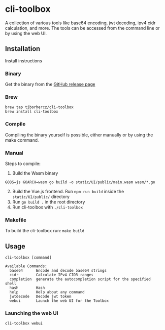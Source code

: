 # cli-toolbox

A collection of various tools like base64 encoding, jwt decoding, ipv4 cidr calculation, and more.
The tools can be accessed from the command line or by using the web UI.

## Installation

Install instructions

### Binary

Get the binary from the [GitHub release page](https://github.com/tiborhercz/cli-toolbox/releases)

### Brew

```shell
brew tap tiborhercz/cli-toolbox
brew install cli-toolbox
```

### Compile

Compiling the binary yourself is possible, either manually or by using the make command.

### Manual
Steps to compile:
1. Build the Wasm binary
```shell
GOOS=js GOARCH=wasm go build -o static/UI/public/main.wasm wasm/*.go
```
2. Build the Vue.js frontend. Run `npm run build` inside the `static/UI/public/` directory
3. Run `go build .` in the root directory
4. Run cli-toolbox with `./cli-toolbox`

### Makefile
To build the cli-toolbox run: `make build`

## Usage

```
cli-toolbox [command]

Available Commands:
  base64      Encode and decode base64 strings
  cidr        Calculate IPv4 CIDR ranges
  completion  generate the autocompletion script for the specified shell
  hash        Hash
  help        Help about any command
  jwtdecode   Decode jwt token
  webui       Launch the web UI for the Toolbox
```

### Launching the web UI
```shell
cli-toolbox webui
```
